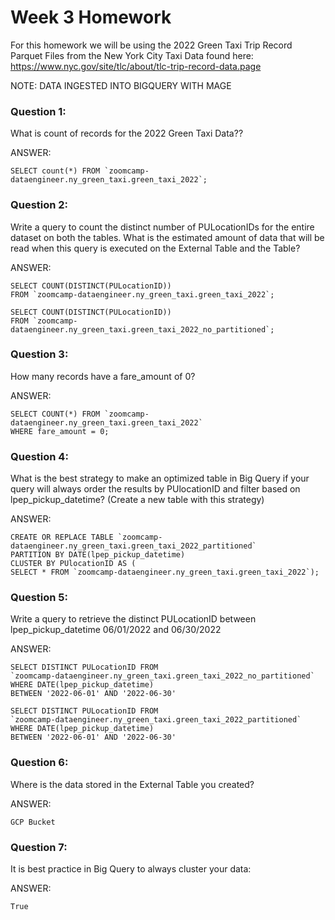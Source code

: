 
# Week 3 Homework

For this homework we will be using the 2022 Green Taxi Trip Record Parquet Files from the New York City Taxi Data found here:
https://www.nyc.gov/site/tlc/about/tlc-trip-record-data.page


NOTE: DATA INGESTED INTO BIGQUERY WITH MAGE

### Question 1: 
What is count of records for the 2022 Green Taxi Data??

ANSWER:
```
SELECT count(*) FROM `zoomcamp-dataengineer.ny_green_taxi.green_taxi_2022`;
```

### Question 2:
Write a query to count the distinct number of PULocationIDs for the entire dataset on both the tables.
What is the estimated amount of data that will be read when this query is executed on the External Table and the Table?

ANSWER:
```
SELECT COUNT(DISTINCT(PULocationID)) 
FROM `zoomcamp-dataengineer.ny_green_taxi.green_taxi_2022`;

SELECT COUNT(DISTINCT(PULocationID)) 
FROM `zoomcamp-dataengineer.ny_green_taxi.green_taxi_2022_no_partitioned`;
```

### Question 3:
How many records have a fare_amount of 0?

ANSWER:
```
SELECT COUNT(*) FROM `zoomcamp-dataengineer.ny_green_taxi.green_taxi_2022` 
WHERE fare_amount = 0;
```

### Question 4:
What is the best strategy to make an optimized table in Big Query if your query will always order the results by PUlocationID and filter based on lpep_pickup_datetime? (Create a new table with this strategy)


ANSWER:
```
CREATE OR REPLACE TABLE `zoomcamp-dataengineer.ny_green_taxi.green_taxi_2022_partitioned`
PARTITION BY DATE(lpep_pickup_datetime)
CLUSTER BY PUlocationID AS (
SELECT * FROM `zoomcamp-dataengineer.ny_green_taxi.green_taxi_2022`);
```
### Question 5:
Write a query to retrieve the distinct PULocationID between lpep_pickup_datetime
06/01/2022 and 06/30/2022

ANSWER:
```
SELECT DISTINCT PULocationID FROM  
`zoomcamp-dataengineer.ny_green_taxi.green_taxi_2022_no_partitioned` 
WHERE DATE(lpep_pickup_datetime) 
BETWEEN '2022-06-01' AND '2022-06-30'

SELECT DISTINCT PULocationID FROM  
`zoomcamp-dataengineer.ny_green_taxi.green_taxi_2022_partitioned`
WHERE DATE(lpep_pickup_datetime) 
BETWEEN '2022-06-01' AND '2022-06-30'
```
### Question 6: 
Where is the data stored in the External Table you created?

ANSWER:
```
GCP Bucket
```

### Question 7:
It is best practice in Big Query to always cluster your data:

ANSWER:
```
True
```